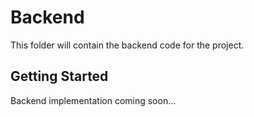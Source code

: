 # Backend

This folder will contain the backend code for the project.

## Getting Started

Backend implementation coming soon...